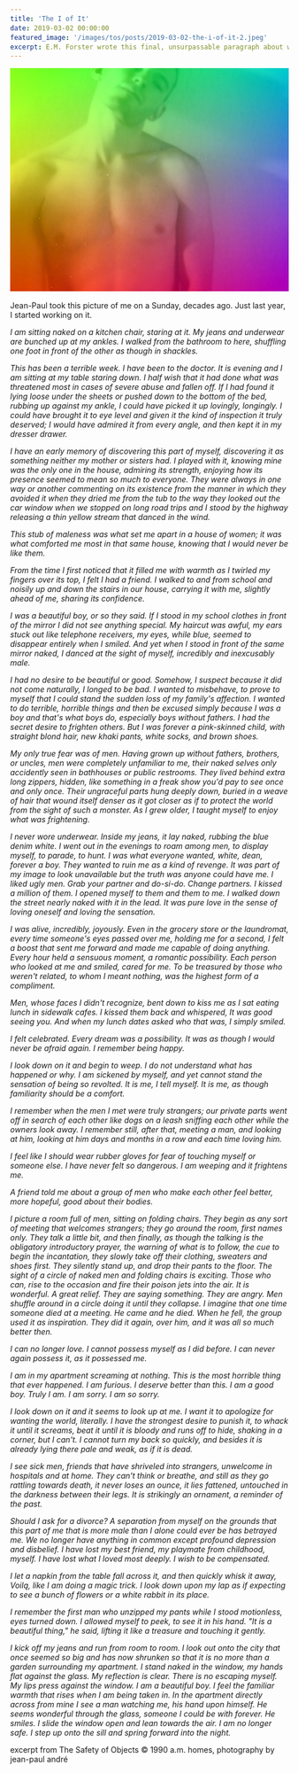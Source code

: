 ```yaml
---
title: 'The I of It'
date: 2019-03-02 00:00:00
featured_image: '/images/tos/posts/2019-03-02-the-i-of-it-2.jpeg'
excerpt: E.M. Forster wrote this final, unsurpassable paragraph about watching your man sleeping.
---
```


![](/images/tos/posts/2019-03-02-the-i-of-it.jpeg)

Jean-Paul took this picture of me on a Sunday, decades ago. Just last year, I started working on it.

*I am sitting naked on a kitchen chair, staring at it. My jeans and underwear are bunched up at my ankles. I walked from the bathroom to here, shuffling one foot in front of the other as though in shackles.*

*This has been a terrible week. I have been to the doctor. It is evening and I am sitting at my table staring down. I half wish that it had done what was threatened most in cases of severe abuse and fallen off. If I had found it lying loose under the sheets or pushed down to the bottom of the bed, rubbing up against my ankle, I could have picked it up lovingly, longingly. I could have brought it to eye level and given it the kind of inspection it truly deserved; I would have admired it from every angle, and then kept it in my dresser drawer.*

*I have an early memory of discovering this part of myself, discovering it as something neither my mother or sisters had. I played with it, knowing mine was the only one in the house, admiring its strength, enjoying how its presence seemed to mean so much to everyone. They were always in one way or another commenting on its existence from the manner in which they avoided it when they dried me from the tub to the way they looked out the car window when we stopped on long road trips and I stood by the highway releasing a thin yellow stream that danced in the wind.*

*This stub of maleness was what set me apart in a house of women; it was what comforted me most in that same house, knowing that I would never be like them.*

*From the time I first noticed that it filled me with warmth as I twirled my fingers over its top, I felt I had a friend. I walked to and from school and noisily up and down the stairs in our house, carrying it with me, slightly ahead of me, sharing its confidence.*

*I was a beautiful boy, or so they said. If I stood in my school clothes in front of the mirror I did not see anything special. My haircut was awful, my ears stuck out like telephone receivers, my eyes, while blue, seemed to disappear entirely when I smiled. And yet when I stood in front of the same mirror naked, I danced at the sight of myself, incredibly and inexcusably male.*

*I had no desire to be beautiful or good. Somehow, I suspect because it did not come naturally, I longed to be bad. I wanted to misbehave, to prove to myself that I could stand the sudden loss of my family's affection. I wanted to do terrible, horrible things and then be excused simply because I was a boy and that's what boys do, especially boys without fathers. I had the secret desire to frighten others. But I was forever a pink-skinned child, with straight blond hair, new khaki pants, white socks, and brown shoes.*

*My only true fear was of men. Having grown up without fathers, brothers, or uncles, men were completely unfamiliar to me, their naked selves only accidently seen in bathhouses or public restrooms. They lived behind extra long zippers, hidden, like something in a freak show you'd pay to see once and only once. Their ungraceful parts hung deeply down, buried in a weave of hair that wound itself denser as it got closer as if to protect the world from the sight of such a monster. As I grew older, I taught myself to enjoy what was frightening.*

*I never wore underwear. Inside my jeans, it lay naked, rubbing the blue denim white. I went out in the evenings to roam among men, to display myself, to parade, to hunt. I was what everyone wanted, white, dean, forever a boy. They wanted to ruin me as a kind of revenge. It was part of my image to look unavailable but the truth was anyone could have me. I liked ugly men. Grab your partner and do-si-do. Change partners. I kissed a million of them. I opened myself to them and them to me. I walked down the street nearly naked with it in the lead. It was pure love in the sense of loving oneself and loving the sensation.*

*I was alive, incredibly, joyously. Even in the grocery store or the laundromat, every time someone's eyes passed over me, holding me for a second, I felt a boost that sent me forward and made me capable of doing anything. Every hour held a sensuous moment, a romantic possibility. Each person who looked at me and smiled, cared for me. To be treasured by those who weren't related, to whom I meant nothing, was the highest form of a compliment.*

*Men, whose faces I didn't recognize, bent down to kiss me as I sat eating lunch in sidewalk cafes. I kissed them back and whispered, It was good seeing you. And when my lunch dates asked who that was, I simply smiled.*

*I felt celebrated. Every dream was a possibility. It was as though I would never be afraid again. I remember being happy.*

*I look down on it and begin to weep. I do not understand what has happened or why. I am sickened by myself, and yet cannot stand the sensation of being so revolted. It is me, I tell myself. It is me, as though familiarity should be a comfort.*

*I remember when the men I met were truly strangers; our private parts went off in search of each other like dogs on a leash sniffing each other while the owners look away. I remember still, after that, meeting a man, and looking at him, looking at him days and months in a row and each time loving him.*

*I feel like I should wear rubber gloves for fear of touching myself or someone else. I have never felt so dangerous. I am weeping and it frightens me.*

*A friend told me about a group of men who make each other feel better, more hopeful, good about their bodies.*

*I picture a room full of men, sitting on folding chairs. They begin as any sort of meeting that welcomes strangers; they go around the room, first names only. They talk a little bit, and then finally, as though the talking is the obligatory introductory prayer, the warning of what is to follow, the cue to begin the incantation, they slowly take off their clothing, sweaters and shoes first. They silently stand up, and drop their pants to the floor. The sight of a circle of naked men and folding chairs is exciting. Those who can, rise to the occasion and fire their poison jets into the air. It is wonderful. A great relief. They are saying something. They are angry. Men shuffle around in a circle doing it until they collapse. I imagine that one time someone died at a meeting. He came and he died. When he fell, the group used it as inspiration. They did it again, over him, and it was all so much better then.*

*I can no longer love. I cannot possess myself as I did before. I can never again possess it, as it possessed me.*

*I am in my apartment screaming at nothing. This is the most horrible thing that ever happened. I am furious. I deserve better than this. I am a good boy. Truly I am. I am sorry. I am so sorry.*

*I look down on it and it seems to look up at me. I want it to apologize for wanting the world, literally. I have the strongest desire to punish it, to whack it until it screams, beat it until it is bloody and runs off to hide, shaking in a corner, but I can't. I cannot turn my back so quickly, and besides it is already lying there pale and weak, as if it is dead.*

*I see sick men, friends that have shriveled into strangers, unwelcome in hospitals and at home. They can't think or breathe, and still as they go rattling towards death, it never loses an ounce, it lies fattened, untouched in the darkness between their legs. It is strikingly an ornament, a reminder of the past.*

*Should I ask for a divorce? A separation from myself on the grounds that this part of me that is more male than I alone could ever be has betrayed me. We no longer have anything in common except profound depression and disbelief. I have lost my best friend, my playmate from childhood, myself. I have lost what I loved most deeply. I wish to be compensated.*

*I let a napkin from the table fall across it, and then quickly whisk it away, Voilą, like I am doing a magic trick. I look down upon my lap as if expecting to see a bunch of flowers or a white rabbit in its place.*

*I remember the first man who unzipped my pants while I stood motionless, eyes turned down. I allowed myself to peek, to see it in his hand. "It is a beautiful thing," he said, lifting it like a treasure and touching it gently.*

*I kick off my jeans and run from room to room. I look out onto the city that once seemed so big and has now shrunken so that it is no more than a garden surrounding my apartment. I stand naked in the window, my hands flat against the glass. My reflection is clear. There is no escaping myself. My lips press against the window. I am a beautiful boy. I feel the familiar warmth that rises when I am being taken in. In the apartment directly across from mine I see a man watching me, his hand upon himself. He seems wonderful through the glass, someone I could be with forever. He smiles. I slide the window open and lean towards the air. I am no longer safe. I step up onto the sill and spring forward into the night.*



<div class="footer__copyright">excerpt from The Safety of Objects © 1990 a.m. homes, photography by jean-paul andré</div>